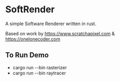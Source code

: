 # SoftRender
A simple Software Renderer written in rust.
 
Based on work by https://www.scratchapixel.com & https://onelonecoder.com

## To Run Demo
* cargo run --bin rasterizer
* cargo run --bin raytracer
